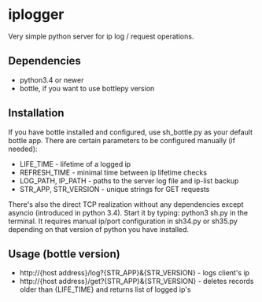 # iplogger
Very simple python server for ip log / request operations.

## Dependencies
- python3.4 or newer
- bottle, if you want to use bottlepy version

## Installation
If you have bottle installed and configured, use sh_bottle.py as your default bottle app. There are certain parameters to be configured manually (if needed):
- LIFE_TIME - lifetime of a logged ip
- REFRESH_TIME - minimal time between ip lifetime checks
- LOG_PATH, IP_PATH - paths to the server log file and ip-list backup
- STR_APP, STR_VERSION - unique strings for GET requests

There's also the direct TCP realization without any dependencies except asyncio (introduced in python 3.4). Start it by typing:
    python3 sh.py
in the terminal. It requires manual ip/port configuration in sh34.py or sh35.py depending on that version of python you have installed.

## Usage (bottle version)
- http://{host address}/log?{STR_APP}&{STR_VERSION} - logs client's ip
- http://{host address}/get?{STR_APP}&{STR_VERSION} - deletes records older than {LIFE_TIME} and returns list of logged ip's

